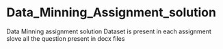 # Data_Minning_Assignment_solution
Data Minning assignment solution 
Dataset is present in each assignment slove all the question present in docx files
